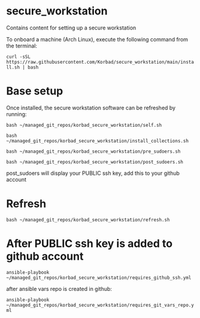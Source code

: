 # secure_workstation
Contains content for setting up a secure workstation

To onboard a machine (Arch Linux), execute the following command from the terminal:

```curl -sSL https://raw.githubusercontent.com/Korbad/secure_workstation/main/install.sh | bash```

# Base setup

Once installed, the secure workstation software can be refreshed by running:

```bash ~/managed_git_repos/korbad_secure_workstation/self.sh```

```bash ~/managed_git_repos/korbad_secure_workstation/install_collections.sh```

```bash ~/managed_git_repos/korbad_secure_workstation/pre_sudoers.sh```

```bash ~/managed_git_repos/korbad_secure_workstation/post_sudoers.sh```

post_sudoers will display your PUBLIC ssh key, add this to your github account

# Refresh

```bash ~/managed_git_repos/korbad_secure_workstation/refresh.sh```

# After PUBLIC ssh key is added to github account

```ansible-playbook ~/managed_git_repos/korbad_secure_workstation/requires_github_ssh.yml```

after ansible vars repo is created in github:

```ansible-playbook ~/managed_git_repos/korbad_secure_workstation/requires_git_vars_repo.yml```
